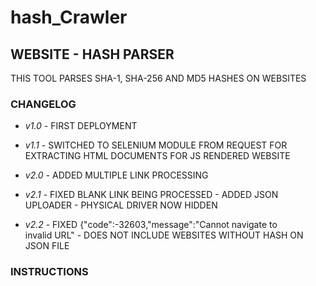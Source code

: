 # hash_Crawler
## WEBSITE - HASH PARSER
THIS TOOL PARSES SHA-1, SHA-256 AND MD5 HASHES ON WEBSITES

### CHANGELOG 
* *v1.0* - FIRST DEPLOYMENT
* *v1.1* - SWITCHED TO SELENIUM MODULE FROM REQUEST FOR EXTRACTING HTML DOCUMENTS FOR JS RENDERED WEBSITE

* *v2.0* - ADDED MULTIPLE LINK PROCESSING
* *v2.1* - FIXED BLANK LINK BEING PROCESSED
       - ADDED JSON UPLOADER
       - PHYSICAL DRIVER NOW HIDDEN
* *v2.2* - FIXED {"code":-32603,"message":"Cannot navigate to     
invalid URL"
       - DOES NOT INCLUDE WEBSITES WITHOUT HASH ON JSON FILE

### INSTRUCTIONS
